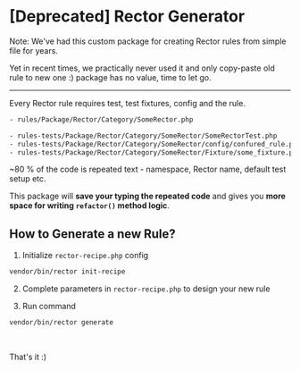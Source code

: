 # [Deprecated] Rector Generator

Note: We've had this custom package for creating Rector rules from simple file for years.

Yet in recent times, we practically never used it and only copy-paste old rule to new one :) package has no value, time to let go.

---

Every Rector rule requires test, test fixtures, config and the rule.

```bash
- rules/Package/Rector/Category/SomeRector.php

- rules-tests/Package/Rector/Category/SomeRector/SomeRectorTest.php
- rules-tests/Package/Rector/Category/SomeRector/config/confured_rule.php
- rules-tests/Package/Rector/Category/SomeRector/Fixture/some_fixture.php.inc
```

~80 % of the code is repeated text - namespace, Rector name, default test setup etc.

This package will **save your typing the repeated code** and gives you **more space for writing `refactor()` method logic**.

## How to Generate a new Rule?

1. Initialize `rector-recipe.php` config

```bash
vendor/bin/rector init-recipe
```

2. Complete parameters in `rector-recipe.php` to design your new rule

3. Run command

```bash
vendor/bin/rector generate
```

<br>

That's it :)
